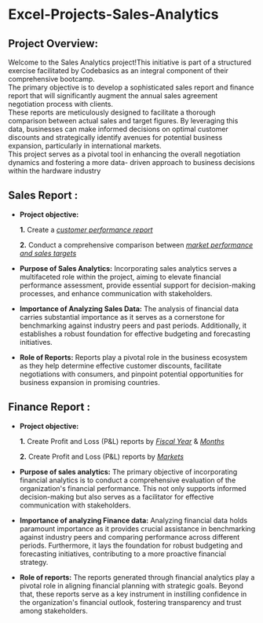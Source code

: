 # Excel-Projects-Sales-Analytics

## Project Overview:
   Welcome to the Sales Analytics project!This initiative is part of a structured exercise facilitated by Codebasics as an integral component of their 
   comprehensive bootcamp.  
   The primary objective is to develop a sophisticated sales report and finance report that will significantly augment the annual sales 
   agreement negotiation process with clients.  
   These reports are meticulously designed to facilitate a thorough comparison between actual sales and target figures. By leveraging this data, businesses can 
   make informed decisions on optimal customer discounts and strategically identify avenues for potential business expansion, particularly in international 
   markets.   
   This project serves as a pivotal tool in enhancing the overall negotiation dynamics and fostering a more data- 
   driven approach to business decisions within the hardware industry

## Sales Report :


- **Project objective:** 

    **1.** Create a _[customer performance report](https://github.com/yasminswain/Excel-Projects-Sales-Analytics/blob/main/Customer%20Net%20Sales%20Performance.pdf)_ 

    **2.** Conduct a comprehensive comparison between _[market performance and sales targets](https://github.com/yasminswain/Excel-Projects-Sales-Analytics/blob/main/Market%20Performance%20VS%20Target.pdf)_

- **Purpose of Sales Analytics:**
  Incorporating sales analytics serves a multifaceted role within the project, aiming to elevate financial performance assessment, provide essential support for 
  decision-making processes, and enhance communication with stakeholders.
- **Importance of Analyzing Sales Data:**
  The analysis of financial data carries substantial importance as it serves as a cornerstone for benchmarking against industry peers and past periods. 
  Additionally, it establishes a robust foundation for effective budgeting and forecasting initiatives.
- **Role of Reports:**
  Reports play a pivotal role in the business ecosystem as they help determine effective customer discounts, facilitate negotiations with consumers, and pinpoint 
  potential opportunities for business expansion in promising countries.

## Finance Report :

- **Project objective:** 

    **1.** Create Profit and Loss (P&L) reports by _[Fiscal Year](https://github.com/yasminswain/Excel-Projects-Sales-Analytics/blob/main/P%20%26%20L%20Statements%20by%20Fiscal%20Year.pdf)_ & _[Months](https://github.com/yasminswain/Excel-Projects-Sales-Analytics/blob/main/P%26L%20Statement%20by%20Months.pdf)_ 

   **2.** Create Profit and Loss (P&L) reports by _[Markets](https://github.com/yasminswain/Excel-Projects-Sales-Analytics/blob/main/P%26L%20Statement%20by%20Markets.pdf)_

- **Purpose of sales analytics:**
    The primary objective of incorporating financial analytics is to conduct a comprehensive evaluation of the organization's financial performance. This not only 
    supports informed decision-making but also serves as a facilitator for effective communication with stakeholders.

- **Importance of analyzing Finance data:**
    Analyzing financial data holds paramount importance as it provides crucial assistance in benchmarking against industry 
    peers and comparing performance across different periods. Furthermore, it lays the foundation for robust budgeting and forecasting initiatives, contributing to 
    a more proactive financial strategy.

- **Role of reports:**
    The reports generated through financial analytics play a pivotal role in aligning financial planning with strategic goals. Beyond that, these reports serve as 
    a key instrument in instilling confidence in the organization's financial outlook, fostering transparency and trust among stakeholders.
